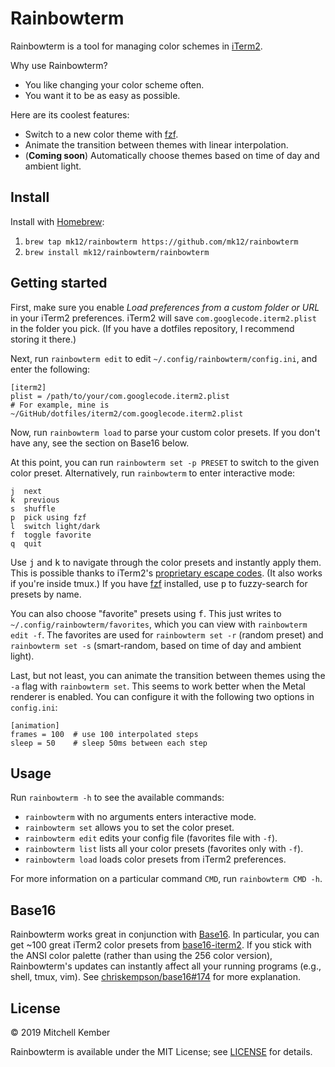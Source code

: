 # Rainbowterm

Rainbowterm is a tool for managing color schemes in [iTerm2][i2].

Why use Rainbowterm?

- You like changing your color scheme often.
- You want it to be as easy as possible.

Here are its coolest features:

- Switch to a new color theme with [fzf][fzf].
- Animate the transition between themes with linear interpolation.
- (**Coming soon**) Automatically choose themes based on time of day and ambient light.

## Install

Install with [Homebrew][hb]:

1. `brew tap mk12/rainbowterm https://github.com/mk12/rainbowterm`
2. `brew install mk12/rainbowterm/rainbowterm`

## Getting started

First, make sure you enable _Load preferences from a custom folder or URL_ in your iTerm2 preferences. iTerm2 will save `com.googlecode.iterm2.plist` in the folder you pick. (If you have a dotfiles repository, I recommend storing it there.)

Next, run `rainbowterm edit` to edit `~/.config/rainbowterm/config.ini`, and enter the following:

```
[iterm2]
plist = /path/to/your/com.googlecode.iterm2.plist
# For example, mine is ~/GitHub/dotfiles/iterm2/com.googlecode.iterm2.plist
```

Now, run `rainbowterm load` to parse your custom color presets. If you don't have any, see the section on Base16 below.

At this point, you can run `rainbowterm set -p PRESET` to switch to the given color preset. Alternatively, run `rainbowterm` to enter interactive mode:

```
j  next
k  previous
s  shuffle
p  pick using fzf
l  switch light/dark
f  toggle favorite
q  quit
```

Use <kbd>j</kbd> and <kbd>k</kbd> to navigate through the color presets and instantly apply them. This is possible thanks to iTerm2's [proprietary escape codes][esc]. (It also works if you're inside tmux.) If you have [fzf][fzf] installed, use <kbd>p</kbd> to fuzzy-search for presets by name.

You can also choose "favorite" presets using <kbd>f</kbd>. This just writes to `~/.config/rainbowterm/favorites`, which you can view with `rainbowterm edit -f`. The favorites are used for `rainbowterm set -r` (random preset) and `rainbowterm set -s` (smart-random, based on time of day and ambient light).

Last, but not least, you can animate the transition between themes using the `-a` flag with `rainbowterm set`. This seems to work better when the Metal renderer is enabled. You can configure it with the following two options in `config.ini`:

```
[animation]
frames = 100  # use 100 interpolated steps
sleep = 50    # sleep 50ms between each step
```

## Usage

Run `rainbowterm -h` to see the available commands:

- `rainbowterm` with no arguments enters interactive mode.
- `rainbowterm set` allows you to set the color preset.
- `rainbowterm edit` edits your config file (favorites file with `-f`).
- `rainbowterm list` lists all your color presets (favorites only with `-f`).
- `rainbowterm load` loads color presets from iTerm2 preferences.

For more information on a particular command `CMD`, run `rainbowterm CMD -h`.

## Base16

Rainbowterm works great in conjunction with [Base16][b16]. In particular, you can get ~100 great iTerm2 color presets from [base16-iterm2][b16i2]. If you stick with the ANSI color palette (rather than using the 256 color version), Rainbowterm's updates can instantly affect all your running programs (e.g., shell, tmux, vim). See [chriskempson/base16#174](https://github.com/chriskempson/base16/issues/174) for more explanation.

## License

© 2019 Mitchell Kember

Rainbowterm is available under the MIT License; see [LICENSE](LICENSE.md) for details.

[i2]: https://iterm2.com
[esc]: https://www.iterm2.com/documentation-escape-codes.html
[hb]: https://brew.sh
[fzf]: https://github.com/junegunn/fzf
[b16]: http://chriskempson.com/projects/base16
[b16i2]: https://github.com/martinlindhe/base16-iterm2
